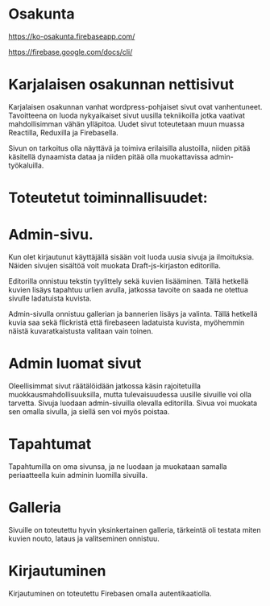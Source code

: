 # Osakunta

https://ko-osakunta.firebaseapp.com/

https://firebase.google.com/docs/cli/

# Karjalaisen osakunnan nettisivut

Karjalaisen osakunnan vanhat wordpress-pohjaiset sivut ovat vanhentuneet. Tavoitteena on luoda nykyaikaiset sivut uusilla tekniikoilla jotka vaativat mahdollisimman vähän ylläpitoa. Uudet sivut toteutetaan muun muassa Reactilla, Reduxilla ja Firebasella.

Sivun on tarkoitus olla näyttävä ja toimiva erilaisilla alustoilla, niiden pitää käsitellä dynaamista dataa ja niiden pitää olla muokattavissa admin-työkaluilla.

# Toteutetut toiminnallisuudet:

# Admin-sivu. 

Kun olet kirjautunut käyttäjällä sisään voit luoda uusia sivuja ja ilmoituksia. Näiden sivujen sisältöä voit muokata Draft-js-kirjaston editorilla. 

Editorilla onnistuu tekstin tyylittely sekä kuvien lisääminen. Tällä hetkellä kuvien lisäys tapahtuu urlien avulla, jatkossa tavoite on saada ne otettua sivulle ladatuista kuvista.

Admin-sivulla onnistuu gallerian ja bannerien lisäys ja valinta. Tällä hetkellä kuvia saa sekä flickristä että firebaseen ladatuista kuvista, myöhemmin näistä kuvaratkaistusta valitaan vain toinen.

# Admin luomat sivut

Oleellisimmat sivut räätälöidään jatkossa käsin rajoitetuilla muokkausmahdollisuuksilla, mutta tulevaisuudessa uusille sivuille voi olla tarvetta. Sivuja luodaan admin-sivuilla olevalla editorilla. Sivua voi muokata sen omalla sivulla, ja siellä sen voi myös poistaa.

# Tapahtumat

Tapahtumilla on oma sivunsa, ja ne luodaan ja muokataan samalla periaatteella kuin adminin luomilla sivuilla.

# Galleria

Sivuille on toteutettu hyvin yksinkertainen galleria, tärkeintä oli testata miten kuvien nouto, lataus ja valitseminen onnistuu.

# Kirjautuminen

Kirjautuminen on toteutettu Firebasen omalla autentikaatiolla.
